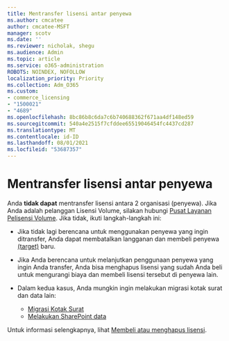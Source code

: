 ```yaml
---
title: Mentransfer lisensi antar penyewa
ms.author: cmcatee
author: cmcatee-MSFT
manager: scotv
ms.date: ''
ms.reviewer: nicholak, shegu
ms.audience: Admin
ms.topic: article
ms.service: o365-administration
ROBOTS: NOINDEX, NOFOLLOW
localization_priority: Priority
ms.collection: Adm_O365
ms.custom:
- commerce_licensing
- "1500021"
- "4689"
ms.openlocfilehash: 8bc86b8c6da7c6b740688362f671aa4df148ed59
ms.sourcegitcommit: 540a4e2515f7cfddee65519046454fc4437cd287
ms.translationtype: MT
ms.contentlocale: id-ID
ms.lasthandoff: 08/01/2021
ms.locfileid: "53687357"
---
```

# <a name="transfer-licenses-between-tenants"></a>Mentransfer lisensi antar penyewa

Anda **tidak dapat** mentransfer lisensi antara 2 organisasi (penyewa). Jika Anda adalah pelanggan Lisensi Volume, silakan hubungi [Pusat Layanan Pelisensi Volume](https://support.microsoft.com/help/4471406/how-to-contact-the-microsoft-volume-licensing-service-center). Jika tidak, ikuti langkah-langkah ini:

- Jika tidak lagi berencana untuk menggunakan penyewa yang ingin ditransfer, [](https://admin.microsoft.com/Adminportal/Home?source=applauncher#/subscriptions) Anda dapat membatalkan langganan dan membeli penyewa [(target)](https://www.microsoft.com/microsoft-365/business/compare-all-microsoft-365-business-products?rtc=2&activetab=tab:primaryr2) baru.
- Jika Anda berencana untuk melanjutkan penggunaan penyewa yang ingin Anda transfer, Anda bisa menghapus lisensi yang sudah Anda beli untuk mengurangi biaya dan membeli lisensi tersebut di penyewa lain. [](/microsoft-365/commerce/licenses/buy-licenses#buy-or-remove-licenses-for-your-business-subscription)
- Dalam kedua kasus, Anda mungkin ingin melakukan migrasi kotak surat dan data lain:

    - [Migrasi Kotak Surat](/Exchange/mailbox-migration/migrate-mailboxes-across-tenants)
    - [Melakukan SharePoint data](https://aka.ms/modernSpoAdminCenter/CloudContentMigrations)

Untuk informasi selengkapnya, lihat [Membeli atau menghapus lisensi](/microsoft-365/commerce/licenses/buy-licenses).